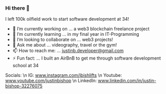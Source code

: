 ### Hi there 👋

I left 100k oilfield work to start software development at 34!

- 🔭 I’m currently working on ... a web3 blockchain freelance project
- 🌱 I’m currently learning ... in my final year in IT-Programming
- 👯 I’m looking to collaborate on ... web3 projects!
- 💬 Ask me about ... videography, travel or the gym!
- 📫 How to reach me: ... justinb.developer@gmail.com
- ⚡ Fun fact: ... I built an AirBnB to get me through software development school at 34

Socials: \n
IG: www.instagram.com/jbishlifts \n
Youtube: www.youtube.com/justinbishop \n
LinkedIn: www.linkedin.com/in/justin-bishop-32276075 
